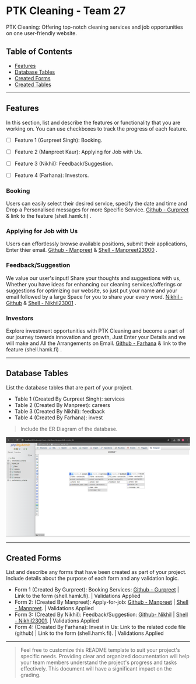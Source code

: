 # PTK Cleaning - Team 27

PTK Cleaning: Offering top-notch cleaning services and job opportunities on one user-friendly website.

## Table of Contents
- [Features](#features)
- [Database Tables](#database-tables)
- [Created Forms](#created-forms)
- [Created Tables](#created-tables)

---

## Features

In this section, list and describe the features or functionality that you are working on. You can use checkboxes to track the progress of each feature.

- [ ] Feature 1 (Gurpreet Singh): Booking. 
- [ ] Feature 2 (Manpreet Kaur): Applying for Job with Us.
- [ ] Feature 3 (Nikhil): Feedback/Suggestion.
- [ ] Feature 4 (Farhana): Investors.


### Booking

Users can easily select their desired service, specify the date and time and Drop a Personalised messages for more Specific Service. [Github - Gurpreet](https://github.com/manukatnoria/Team27-WebProject/blob/main/Gurpreet-booking.php) & link to the feature (shell.hamk.fi) .

### Applying for Job with Us

Users can effortlessly browse available positions, submit their applications, Enter thier email. [Github - Manpreet](https://github.com/manukatnoria/Team27-WebProject/blob/main/Manpreet-job.php) & [Shell - Manpreet23000](http://shell.hamk.fi/~manpreet23000/Team27-WebProject/) .

### Feedback/Suggestion

We value our user's input! Share your thoughts and suggestions with us, Whether you have ideas for enhancing our cleaning services/offerings or suggestions for optimizing our website, so just put your name and your email followed by a large Space for you to share your every word. [Nikhil - Github](https://github.com/manukatnoria/Team27-WebProject/blob/main/Nikhil-feedback.php) & [Shell - Nikhil23001](http://shell.hamk.fi/~nikhil23001/Project%20work/Team27-WebProject/) .

### Investors

Explore investment opportunities with PTK Cleaning and become a part of our journey towards innovation and growth, Just Enter your Details and we will make and All the Arrangements on Email. [Github - Farhana](https://github.com/manukatnoria/Team27-WebProject/blob/main/Farhana-investor.php) & link to the feature (shell.hamk.fi) .

---

## Database Tables

List the database tables that are part of your project. 

- Table 1 (Created By Gurpreet Singh):  services
- Table 2 (Created By Manpreet): careers 
- Table 3 (Created By Nikhil): feedback
- Table 4 (Created By Farhana): invest
> Include the ER Diagram of the database.

![Databae Tables](database.png)

---

## Created Forms

List and describe any forms that have been created as part of your project. Include details about the purpose of each form and any validation logic.

- Form 1 (Created By Gurpreet): Booking Services: [Github - Gurpreet](https://github.com/manukatnoria/Team27-WebProject/blob/main/Gurpreet-booking.php) | Link to the form (shell.hamk.fi). | Validations Applied
- Form 2: (Created By Manpreet): Apply-for-job: [Github - Manpreet](https://github.com/manukatnoria/Team27-WebProject/blob/main/Manpreet-job.php) | [Shell - Manpreet](http://shell.hamk.fi/~manpreet23000/Team27-WebProject/Manpreet-job.php).  | Validations Applied
- Form 3: (Created By Nikhil): Feedback/Suggestion: [Github- Nikhil](https://github.com/manukatnoria/Team27-WebProject/blob/main/Nikhil-feedback.php) | [Shell - Nikhil23001](http://shell.hamk.fi/~nikhil23001/Project%20work/Team27-WebProject/Nikhil-feedback.php).  | Validations Applied
- Form 4: (Created By Farhana): Invest in Us: Link to the related code file (github) | Link to the form (shell.hamk.fi).  | Validations Applied

---



> Feel free to customize this README template to suit your project's specific needs. Providing clear and organized documentation will help your team members understand the project's progress and tasks effectively. This document will have a significant impact on the grading. 
